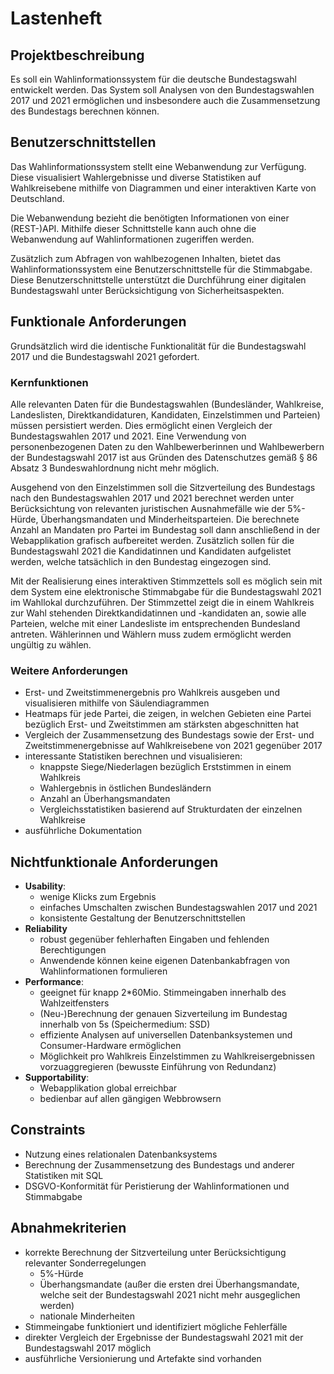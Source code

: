 # Lastenheft
## Projektbeschreibung
Es soll ein Wahlinformationssystem für die deutsche Bundestagswahl entwickelt werden.
Das System soll Analysen von den Bundestagswahlen 2017 und 2021 ermöglichen und insbesondere auch die Zusammensetzung des Bundestags berechnen können.

## Benutzerschnittstellen
Das Wahlinformationssystem stellt eine Webanwendung zur Verfügung.
Diese visualisiert Wahlergebnisse und diverse Statistiken auf Wahlkreisebene mithilfe von Diagrammen und einer interaktiven Karte von Deutschland.
 
Die Webanwendung bezieht die benötigten Informationen von einer (REST-)API.
Mithilfe dieser Schnittstelle kann auch ohne die Webanwendung auf Wahlinformationen zugeriffen werden.

Zusätzlich zum Abfragen von wahlbezogenen Inhalten, bietet das Wahlinformationssystem eine Benutzerschnittstelle für die Stimmabgabe.
Diese Benutzerschnittstelle unterstützt die Durchführung einer digitalen Bundestagswahl unter Berücksichtigung von Sicherheitsaspekten.

## Funktionale Anforderungen
Grundsätzlich wird die identische Funktionalität für die Bundestagswahl 2017 und die Bundestagswahl 2021 gefordert.
### Kernfunktionen
Alle relevanten Daten für die Bundestagswahlen (Bundesländer, Wahlkreise, Landeslisten, Direktkandidaturen, Kandidaten, Einzelstimmen und Parteien) müssen persistiert werden.
Dies ermöglicht einen Vergleich der Bundestagswahlen 2017 und 2021.
Eine Verwendung von personenbezogenen Daten zu den Wahlbewerberinnen und Wahlbewerbern der Bundestagswahl 2017 ist aus Gründen des Datenschutzes gemäß § 86 Absatz 3 Bundeswahlordnung nicht mehr möglich.

Ausgehend von den Einzelstimmen soll die Sitzverteilung des Bundestags nach den Bundestagswahlen 2017 und 2021 berechnet werden unter Berücksichtung von relevanten juristischen Ausnahmefälle wie der 5%-Hürde, Überhangsmandaten und Minderheitsparteien.
Die berechnete Anzahl an Mandaten pro Partei im Bundestag soll dann anschließend in der Webapplikation grafisch aufbereitet werden.
Zusätzlich sollen für die Bundestagswahl 2021 die Kandidatinnen und Kandidaten aufgelistet werden, welche tatsächlich in den Bundestag eingezogen sind.

Mit der Realisierung eines interaktiven Stimmzettels soll es möglich sein mit dem System eine elektronische Stimmabgabe für die Bundestagswahl 2021 im Wahllokal durchzuführen.
Der Stimmzettel zeigt die in einem Wahlkreis zur Wahl stehenden Direktkandidatinnen und -kandidaten an, sowie alle Parteien, welche mit einer Landesliste im entsprechenden Bundesland antreten.
Wählerinnen und Wählern muss zudem ermöglicht werden ungültig zu wählen.

### Weitere Anforderungen
- Erst- und Zweitstimmenergebnis pro Wahlkreis ausgeben und visualisieren mithilfe von Säulendiagrammen
- Heatmaps für jede Partei, die zeigen, in welchen Gebieten eine Partei bezüglich Erst- und Zweitstimmen am stärksten abgeschnitten hat
- Vergleich der Zusammensetzung des Bundestags sowie der Erst- und Zweitstimmenergebnisse auf Wahlkreisebene von 2021 gegenüber 2017
- interessante Statistiken berechnen und visualisieren:
    - knappste Siege/Niederlagen bezüglich Erststimmen in einem Wahlkreis
    - Wahlergebnis in östlichen Bundesländern
    - Anzahl an Überhangsmandaten
    - Vergleichsstatistiken basierend auf Strukturdaten der einzelnen Wahlkreise
- ausführliche Dokumentation

## Nichtfunktionale Anforderungen
- **Usability**:
    - wenige Klicks zum Ergebnis
    - einfaches Umschalten zwischen Bundestagswahlen 2017 und 2021
    - konsistente Gestaltung der Benutzerschnittstellen
- **Reliability**
    - robust gegenüber fehlerhaften Eingaben und fehlenden Berechtigungen
    - Anwendende können keine eigenen Datenbankabfragen von Wahlinformationen formulieren
- **Performance**:
	- geeignet für knapp 2*60Mio. Stimmeingaben innerhalb des Wahlzeitfensters
	- (Neu-)Berechnung der genauen Sizverteilung im Bundestag innerhalb von 5s (Speichermedium: SSD)
	- effiziente Analysen auf universellen Datenbanksystemen und Consumer-Hardware ermöglichen
    - Möglichkeit pro Wahlkreis Einzelstimmen zu Wahlkreisergebnissen vorzuaggregieren (bewusste Einführung von Redundanz)
- **Supportability**:
	- Webapplikation global erreichbar
    - bedienbar auf allen gängigen Webbrowsern

## Constraints
- Nutzung eines relationalen Datenbanksystems
- Berechnung der Zusammensetzung des Bundestags und anderer Statistiken mit SQL
- DSGVO-Konformität für Peristierung der Wahlinformationen und Stimmabgabe

## Abnahmekriterien
- korrekte Berechnung der Sitzverteilung unter Berücksichtigung relevanter Sonderregelungen
  - 5%-Hürde
  - Überhangsmandate (außer die ersten drei Überhangsmandate, welche seit der Bundestagswahl 2021 nicht mehr ausgeglichen werden)
  - nationale Minderheiten
- Stimmeingabe funktioniert und identifiziert mögliche Fehlerfälle
- direkter Vergleich der Ergebnisse der Bundestagswahl 2021 mit der Bundestagswahl 2017 möglich
- ausführliche Versionierung und Artefakte sind vorhanden
